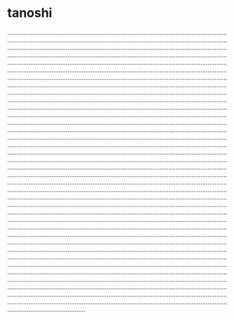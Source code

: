 # tanoshi

........................................................................................................................................................................................................................................................................................................................................................................................................................................................................................................................................................................................................................................................................................................................................................................................................................................................................................................................................................................................................................................................................................................................................................................................................................................................................................................................................................................................................................................................................................................................................................................................................................................................................................................................................................................................................................................................................................................................................................................................................................................................................................................................................................................................................................................................................................................................................................................................................................................................................................................................................................................................................................................................................................................................................................................................................................................................................................................................................................................................................................................................................................................................................................................................................................................................................................................................................................................................................................................................................................................................................................................................................................................................................................................................................................................................................................................................................................................................................................................................................................................................................................................................................................................................................................................................................................................................................................................................................................................................................................................................................................................................................................................................................................................................................................................................................................
